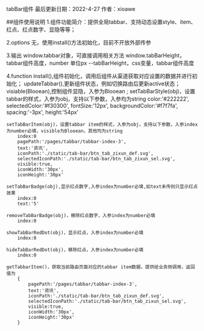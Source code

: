 
tabBar组件
最后更新日期：2022-4-27
作者：xioawe

##组件使用说明
1.组件功能简介：提供全局tabbar、支持动态设置style、item、红点、红点数字、显隐等等；

2.options
    无，使用install()方法初始化，目前不开放外部传参

3.输出
    window.tabbar对象，可直接调用相关方法
    window.tabBarHeight，tabbar组件高度，number 单位px
    --tabBarHeight，css变量，tabbar组件高度

4.function
    install(),组件初始化，调用后组件从渠道获取对应设置的数据并进行初始化；
    updateTabbar(),更新组件状态，例如切换路由后更新active状态；
    visiable(Blooean),控制组件显隐，入参为Blooean  ;
    setTabBarStyle(obj)，设置tabbar的样式，入参为obj，支持以下参数，入参均为string
        color:'#222222',
        selectedColor:'#f30300',
        fontSize:'12px',
        backgroundColor:'#f7f7fa',
        spacing:'-3px',
        height:'54px'
    
    setTabBarItem(obj)，设置tabbar item的样式，入参为obj，支持以下参数，入参index为number必填，visible为Blooean，其他均为string
        index:0
        pagePath:'/pages/tabbar/tabbar-index-3',
        text:'资讯',
        iconPath:'./static/tab-bar/btn_tab_zixun_def.svg',
        selectedIconPath:'./static/tab-bar/btn_tab_zixun_sel.svg',
        visible:true,
        iconWidth:'30px',
        iconHeight:'30px'

    setTabBarBadge(obj),显示红点数字,入参index为number必填,如text未传则只显示红点效果
        index:0
        text:'5'

    removeTabBarBadge(obj)，移除红点数字，入参index为number必填
        index:0
    
    showTabBarRedDot(obj)，显示红点，入参index为number必填
        index:0

    hideTabBarRedDot(obj)，移除红点，入参index为number必填
        index:0
    
    getTabbarItem()，获取当前路由页面对应的tabbar item数据，提供给业务侧调用，返回值为
        {
            pagePath:'/pages/tabbar/tabbar-index-3',
            text:'资讯',
            iconPath:'./static/tab-bar/btn_tab_zixun_def.svg',
            selectedIconPath:'./static/tab-bar/btn_tab_zixun_sel.svg',
            visible:true,
            iconWidth:'30px',
            iconHeight:'30px'
        }
